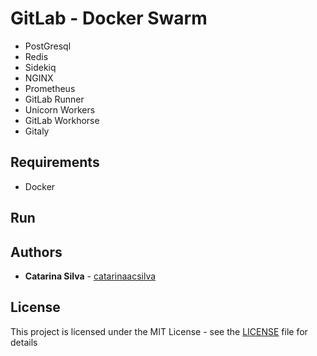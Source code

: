 # GitLab - Docker Swarm

- PostGresql
- Redis
- Sidekiq
- NGINX
- Prometheus
- GitLab Runner
- Unicorn Workers
- GitLab Workhorse
- Gitaly


## Requirements

- Docker

## Run


## Authors

* **Catarina Silva** - [catarinaacsilva](https://github.com/catarinaacsilva)

## License

This project is licensed under the MIT License - see the [LICENSE](LICENSE) file for details